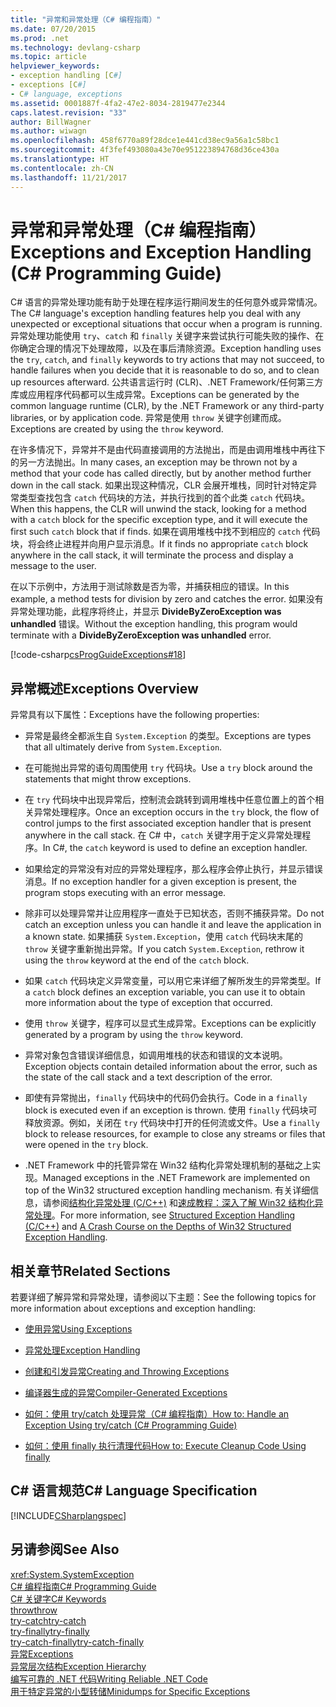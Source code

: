 ```yaml
---
title: "异常和异常处理（C# 编程指南）"
ms.date: 07/20/2015
ms.prod: .net
ms.technology: devlang-csharp
ms.topic: article
helpviewer_keywords:
- exception handling [C#]
- exceptions [C#]
- C# language, exceptions
ms.assetid: 0001887f-4fa2-47e2-8034-2819477e2344
caps.latest.revision: "33"
author: BillWagner
ms.author: wiwagn
ms.openlocfilehash: 458f6770a89f28dce1e441cd38ec9a56a1c58bc1
ms.sourcegitcommit: 4f3fef493080a43e70e951223894768d36ce430a
ms.translationtype: HT
ms.contentlocale: zh-CN
ms.lasthandoff: 11/21/2017
---
```

# <a name="exceptions-and-exception-handling-c-programming-guide"></a><span data-ttu-id="4e2c1-102">异常和异常处理（C# 编程指南）</span><span class="sxs-lookup"><span data-stu-id="4e2c1-102">Exceptions and Exception Handling (C# Programming Guide)</span></span>
<span data-ttu-id="4e2c1-103">C# 语言的异常处理功能有助于处理在程序运行期间发生的任何意外或异常情况。</span><span class="sxs-lookup"><span data-stu-id="4e2c1-103">The C# language's exception handling features help you deal with any unexpected or exceptional situations that occur when a program is running.</span></span> <span data-ttu-id="4e2c1-104">异常处理功能使用 `try`、`catch` 和 `finally` 关键字来尝试执行可能失败的操作、在你确定合理的情况下处理故障，以及在事后清除资源。</span><span class="sxs-lookup"><span data-stu-id="4e2c1-104">Exception handling uses the `try`, `catch`, and `finally` keywords to try actions that may not succeed, to handle failures when you decide that it is reasonable to do so, and to clean up resources afterward.</span></span> <span data-ttu-id="4e2c1-105">公共语言运行时 (CLR)、.NET Framework/任何第三方库或应用程序代码都可以生成异常。</span><span class="sxs-lookup"><span data-stu-id="4e2c1-105">Exceptions can be generated by the common language runtime (CLR), by the .NET Framework or any third-party libraries, or by application code.</span></span> <span data-ttu-id="4e2c1-106">异常是使用 `throw` 关键字创建而成。</span><span class="sxs-lookup"><span data-stu-id="4e2c1-106">Exceptions are created by using the `throw` keyword.</span></span>  
  
 <span data-ttu-id="4e2c1-107">在许多情况下，异常并不是由代码直接调用的方法抛出，而是由调用堆栈中再往下的另一方法抛出。</span><span class="sxs-lookup"><span data-stu-id="4e2c1-107">In many cases, an exception may be thrown not by a method that your code has called directly, but by another method further down in the call stack.</span></span> <span data-ttu-id="4e2c1-108">如果出现这种情况，CLR 会展开堆栈，同时针对特定异常类型查找包含 `catch` 代码块的方法，并执行找到的首个此类 `catch` 代码块。</span><span class="sxs-lookup"><span data-stu-id="4e2c1-108">When this happens, the CLR will unwind the stack, looking for a method with a `catch` block for the specific exception type, and it will execute the first such `catch` block that if finds.</span></span> <span data-ttu-id="4e2c1-109">如果在调用堆栈中找不到相应的 `catch` 代码块，将会终止进程并向用户显示消息。</span><span class="sxs-lookup"><span data-stu-id="4e2c1-109">If it finds no appropriate `catch` block anywhere in the call stack, it will terminate the process and display a message to the user.</span></span>  
  
 <span data-ttu-id="4e2c1-110">在以下示例中，方法用于测试除数是否为零，并捕获相应的错误。</span><span class="sxs-lookup"><span data-stu-id="4e2c1-110">In this example, a method tests for division by zero and catches the error.</span></span> <span data-ttu-id="4e2c1-111">如果没有异常处理功能，此程序将终止，并显示 **DivideByZeroException was unhandled** 错误。</span><span class="sxs-lookup"><span data-stu-id="4e2c1-111">Without the exception handling, this program would terminate with a **DivideByZeroException was unhandled** error.</span></span>  
  
 [!code-csharp[csProgGuideExceptions#18](../../../csharp/programming-guide/exceptions/codesnippet/CSharp/exceptions-and-exception-handling_1.cs)]  
  
## <a name="exceptions-overview"></a><span data-ttu-id="4e2c1-112">异常概述</span><span class="sxs-lookup"><span data-stu-id="4e2c1-112">Exceptions Overview</span></span>  
 <span data-ttu-id="4e2c1-113">异常具有以下属性：</span><span class="sxs-lookup"><span data-stu-id="4e2c1-113">Exceptions have the following properties:</span></span>  
  
-   <span data-ttu-id="4e2c1-114">异常是最终全都派生自 `System.Exception` 的类型。</span><span class="sxs-lookup"><span data-stu-id="4e2c1-114">Exceptions are types that all ultimately derive from `System.Exception`.</span></span>  
  
-   <span data-ttu-id="4e2c1-115">在可能抛出异常的语句周围使用 `try` 代码块。</span><span class="sxs-lookup"><span data-stu-id="4e2c1-115">Use a `try` block around the statements that might throw exceptions.</span></span>  
  
-   <span data-ttu-id="4e2c1-116">在 `try` 代码块中出现异常后，控制流会跳转到调用堆栈中任意位置上的首个相关异常处理程序。</span><span class="sxs-lookup"><span data-stu-id="4e2c1-116">Once an exception occurs in the `try` block, the flow of control jumps to the first associated exception handler that is present anywhere in the call stack.</span></span> <span data-ttu-id="4e2c1-117">在 C# 中，`catch` 关键字用于定义异常处理程序。</span><span class="sxs-lookup"><span data-stu-id="4e2c1-117">In C#, the `catch` keyword is used to define an exception handler.</span></span>  
  
-   <span data-ttu-id="4e2c1-118">如果给定的异常没有对应的异常处理程序，那么程序会停止执行，并显示错误消息。</span><span class="sxs-lookup"><span data-stu-id="4e2c1-118">If no exception handler for a given exception is present, the program stops executing with an error message.</span></span>  
  
-   <span data-ttu-id="4e2c1-119">除非可以处理异常并让应用程序一直处于已知状态，否则不捕获异常。</span><span class="sxs-lookup"><span data-stu-id="4e2c1-119">Do not catch an exception unless you can handle it and leave the application in a known state.</span></span> <span data-ttu-id="4e2c1-120">如果捕获 `System.Exception`，使用 `catch` 代码块末尾的 `throw` 关键字重新抛出异常。</span><span class="sxs-lookup"><span data-stu-id="4e2c1-120">If you catch `System.Exception`, rethrow it using the `throw` keyword at the end of the `catch` block.</span></span>  
  
-   <span data-ttu-id="4e2c1-121">如果 `catch` 代码块定义异常变量，可以用它来详细了解所发生的异常类型。</span><span class="sxs-lookup"><span data-stu-id="4e2c1-121">If a `catch` block defines an exception variable, you can use it to obtain more information about the type of exception that occurred.</span></span>  
  
-   <span data-ttu-id="4e2c1-122">使用 `throw` 关键字，程序可以显式生成异常。</span><span class="sxs-lookup"><span data-stu-id="4e2c1-122">Exceptions can be explicitly generated by a program by using the `throw` keyword.</span></span>  
  
-   <span data-ttu-id="4e2c1-123">异常对象包含错误详细信息，如调用堆栈的状态和错误的文本说明。</span><span class="sxs-lookup"><span data-stu-id="4e2c1-123">Exception objects contain detailed information about the error, such as the state of the call stack and a text description of the error.</span></span>  
  
-   <span data-ttu-id="4e2c1-124">即使有异常抛出，`finally` 代码块中的代码仍会执行。</span><span class="sxs-lookup"><span data-stu-id="4e2c1-124">Code in a `finally` block is executed even if an exception is thrown.</span></span> <span data-ttu-id="4e2c1-125">使用 `finally` 代码块可释放资源。例如，关闭在 `try` 代码块中打开的任何流或文件。</span><span class="sxs-lookup"><span data-stu-id="4e2c1-125">Use a `finally` block to release resources, for example to close any streams or files that were opened in the `try` block.</span></span>  
  
-   <span data-ttu-id="4e2c1-126">.NET Framework 中的托管异常在 Win32 结构化异常处理机制的基础之上实现。</span><span class="sxs-lookup"><span data-stu-id="4e2c1-126">Managed exceptions in the .NET Framework are implemented on top of the Win32 structured exception handling mechanism.</span></span> <span data-ttu-id="4e2c1-127">有关详细信息，请参阅[结构化异常处理 (C/C++)](/cpp/cpp/structured-exception-handling-c-cpp) 和[速成教程：深入了解 Win32 结构化异常处理](http://go.microsoft.com/fwlink/?LinkId=119654)。</span><span class="sxs-lookup"><span data-stu-id="4e2c1-127">For more information, see [Structured Exception Handling (C/C++)](/cpp/cpp/structured-exception-handling-c-cpp) and [A Crash Course on the Depths of Win32 Structured Exception Handling](http://go.microsoft.com/fwlink/?LinkId=119654).</span></span>  
  
## <a name="related-sections"></a><span data-ttu-id="4e2c1-128">相关章节</span><span class="sxs-lookup"><span data-stu-id="4e2c1-128">Related Sections</span></span>  
 <span data-ttu-id="4e2c1-129">若要详细了解异常和异常处理，请参阅以下主题：</span><span class="sxs-lookup"><span data-stu-id="4e2c1-129">See the following topics for more information about exceptions and exception handling:</span></span>  
  
-   [<span data-ttu-id="4e2c1-130">使用异常</span><span class="sxs-lookup"><span data-stu-id="4e2c1-130">Using Exceptions</span></span>](../../../csharp/programming-guide/exceptions/using-exceptions.md)  
  
-   [<span data-ttu-id="4e2c1-131">异常处理</span><span class="sxs-lookup"><span data-stu-id="4e2c1-131">Exception Handling</span></span>](../../../csharp/programming-guide/exceptions/exception-handling.md)  
  
-   [<span data-ttu-id="4e2c1-132">创建和引发异常</span><span class="sxs-lookup"><span data-stu-id="4e2c1-132">Creating and Throwing Exceptions</span></span>](../../../csharp/programming-guide/exceptions/creating-and-throwing-exceptions.md)  
  
-   [<span data-ttu-id="4e2c1-133">编译器生成的异常</span><span class="sxs-lookup"><span data-stu-id="4e2c1-133">Compiler-Generated Exceptions</span></span>](../../../csharp/programming-guide/exceptions/compiler-generated-exceptions.md)  
  
-   [<span data-ttu-id="4e2c1-134">如何：使用 try/catch 处理异常（C# 编程指南）</span><span class="sxs-lookup"><span data-stu-id="4e2c1-134">How to: Handle an Exception Using try/catch (C# Programming Guide)</span></span>](../../../csharp/programming-guide/exceptions/how-to-handle-an-exception-using-try-catch.md)  
  
-   [<span data-ttu-id="4e2c1-135">如何：使用 finally 执行清理代码</span><span class="sxs-lookup"><span data-stu-id="4e2c1-135">How to: Execute Cleanup Code Using finally</span></span>](../../../csharp/programming-guide/exceptions/how-to-execute-cleanup-code-using-finally.md)  
  
## <a name="c-language-specification"></a><span data-ttu-id="4e2c1-136">C# 语言规范</span><span class="sxs-lookup"><span data-stu-id="4e2c1-136">C# Language Specification</span></span>  
 [!INCLUDE[CSharplangspec](~/includes/csharplangspec-md.md)]  
  
## <a name="see-also"></a><span data-ttu-id="4e2c1-137">另请参阅</span><span class="sxs-lookup"><span data-stu-id="4e2c1-137">See Also</span></span>  
 <xref:System.SystemException>  
 [<span data-ttu-id="4e2c1-138">C# 编程指南</span><span class="sxs-lookup"><span data-stu-id="4e2c1-138">C# Programming Guide</span></span>](../../../csharp/programming-guide/index.md)  
 [<span data-ttu-id="4e2c1-139">C# 关键字</span><span class="sxs-lookup"><span data-stu-id="4e2c1-139">C# Keywords</span></span>](../../../csharp/language-reference/keywords/index.md)  
 [<span data-ttu-id="4e2c1-140">throw</span><span class="sxs-lookup"><span data-stu-id="4e2c1-140">throw</span></span>](../../../csharp/language-reference/keywords/throw.md)  
 [<span data-ttu-id="4e2c1-141">try-catch</span><span class="sxs-lookup"><span data-stu-id="4e2c1-141">try-catch</span></span>](../../../csharp/language-reference/keywords/try-catch.md)  
 [<span data-ttu-id="4e2c1-142">try-finally</span><span class="sxs-lookup"><span data-stu-id="4e2c1-142">try-finally</span></span>](../../../csharp/language-reference/keywords/try-finally.md)  
 [<span data-ttu-id="4e2c1-143">try-catch-finally</span><span class="sxs-lookup"><span data-stu-id="4e2c1-143">try-catch-finally</span></span>](../../../csharp/language-reference/keywords/try-catch-finally.md)  
 [<span data-ttu-id="4e2c1-144">异常</span><span class="sxs-lookup"><span data-stu-id="4e2c1-144">Exceptions</span></span>](../../../standard/exceptions/index.md)  
 [<span data-ttu-id="4e2c1-145">异常层次结构</span><span class="sxs-lookup"><span data-stu-id="4e2c1-145">Exception Hierarchy</span></span>](http://msdn.microsoft.com/library/f7d68675-be06-40fb-a555-05f0c5a6f66b)  
 [<span data-ttu-id="4e2c1-146">编写可靠的 .NET 代码</span><span class="sxs-lookup"><span data-stu-id="4e2c1-146">Writing Reliable .NET Code</span></span>](http://go.microsoft.com/fwlink/?LinkId=112400)  
 [<span data-ttu-id="4e2c1-147">用于特定异常的小型转储</span><span class="sxs-lookup"><span data-stu-id="4e2c1-147">Minidumps for Specific Exceptions</span></span>](http://go.microsoft.com/fwlink/?LinkId=112408)
